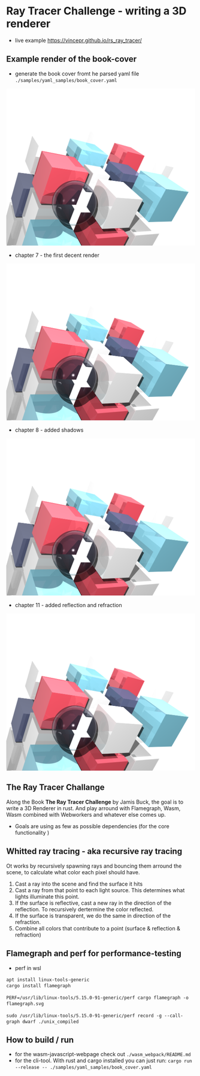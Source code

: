 # Ray Tracer Challenge - writing a 3D renderer

- live example https://vincepr.github.io/rs_ray_tracer/

## Example render of the book-cover
- generate the book cover fromt he parsed yaml file `./samples/yaml_samples/book_cover.yaml` 

![book_cover_render](samples/yaml_samples/appendix1_book_cover.png)

- chapter 7 - the first decent render

![book_cover_render](samples/yaml_samples/appendix1_book_cover.png)

- chapter 8 - added shadows

![book_cover_render](samples/yaml_samples/appendix1_book_cover.png)

- chapter 11 - added reflection and refraction

![book_cover_render](samples/yaml_samples/appendix1_book_cover.png)

## The Ray Tracer Challange
Along the Book **The Ray Tracer Challenge** by Jamis Buck, the goal is to write a 3D Renderer in rust. And play arround with Flamegraph, Wasm, Wasm combined with Webworkers and whatever else comes up.

- Goals are using as few as possible dependencies (for the core functionality )

## Whitted ray tracing - aka recursive ray tracing
Ot works by recursively spawning rays and bouncing them arround the scene, to calculate what color each pixel should have.
1. Cast a ray into the scene and find the surface it hits
2. Cast a ray from that point to each light source. This determines what lights illuminate this point.
3. If the surface is reflective, cast a new ray in the direction of the reflection. To recursively dertermine the color reflected.
4. If the surface is transparent, we do the same in direction of the refraction.
5. Combine all colors that contribute to a point (surface & reflection & refraction)

## Flamegraph and perf for performance-testing
- perf in wsl
```
apt install linux-tools-generic
cargo install flamegraph

PERF=/usr/lib/linux-tools/5.15.0-91-generic/perf cargo flamegraph -o flamegraph.svg

sudo /usr/lib/linux-tools/5.15.0-91-generic/perf record -g --call-graph dwarf ./unix_compiled
```
## How to build / run
- for the wasm-javascript-webpage check out `./wasm_webpack/README.md`
- for the cli-tool. With rust and cargo installed you can just run: `cargo run --release -- ./samples/yaml_samples/book_cover.yaml`
